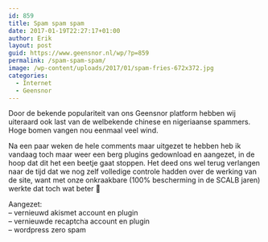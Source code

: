 ```yaml
---
id: 859
title: Spam spam spam
date: 2017-01-19T22:27:17+01:00
author: Erik
layout: post
guid: https://www.geensnor.nl/wp/?p=859
permalink: /spam-spam-spam/
image: /wp-content/uploads/2017/01/spam-fries-672x372.jpg
categories:
  - Internet
  - Geensnor
---
```

Door de bekende populariteit van ons Geensnor platform hebben wij uiteraard ook last van de welbekende chinese en nigeriaanse spammers. Hoge bomen vangen nou eenmaal veel wind.

Na een paar weken de hele comments maar uitgezet te hebben heb ik vandaag toch maar weer een berg plugins gedownload en aangezet, in de hoop dat dit het een beetje gaat stoppen. Het deed ons wel terug verlangen naar de tijd dat we nog zelf volledige controle hadden over de werking van de site, want met onze onkraakbare (100% bescherming in de SCALB jaren) werkte dat toch wat beter 🙂

Aangezet:  
&#8211; vernieuwd akismet account en plugin  
&#8211; vernieuwde recaptcha account en plugin  
&#8211; wordpress zero spam